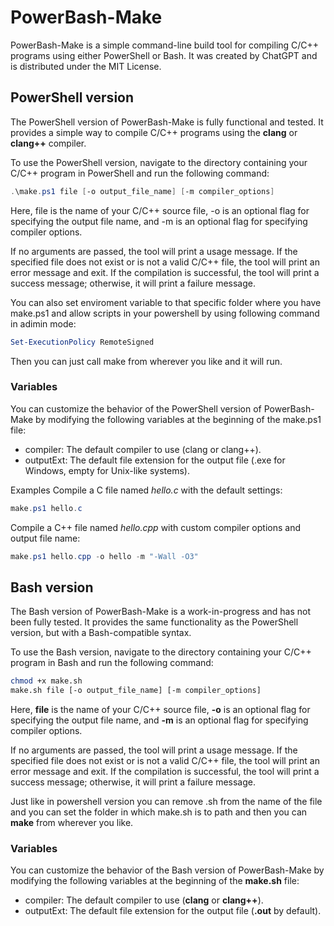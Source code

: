 # PowerBash-Make
PowerBash-Make is a simple command-line build tool for compiling C/C++ programs using either PowerShell or Bash. It was created by ChatGPT and is distributed under the MIT License.

## PowerShell version
The PowerShell version of PowerBash-Make is fully functional and tested. It provides a simple way to compile C/C++ programs using the **clang** or **clang++** compiler.

To use the PowerShell version, navigate to the directory containing your C/C++ program in PowerShell and run the following command:

```PowerShell
.\make.ps1 file [-o output_file_name] [-m compiler_options]
```
Here, file is the name of your C/C++ source file, -o is an optional flag for specifying the output file name, and -m is an optional flag for specifying compiler options.

If no arguments are passed, the tool will print a usage message. If the specified file does not exist or is not a valid C/C++ file, the tool will print an error message and exit. If the compilation is successful, the tool will print a success message; otherwise, it will print a failure message.

You can also set enviroment variable to that specific folder where you have make.ps1 and allow scripts in your powershell by using following command in adimin mode:

```powershell
Set-ExecutionPolicy RemoteSigned
```
Then you can just call make from wherever you like and it will run.

### Variables
You can customize the behavior of the PowerShell version of PowerBash-Make by modifying the following variables at the beginning of the make.ps1 file:

* compiler: The default compiler to use (clang or clang++).
* outputExt: The default file extension for the output file (.exe for Windows, empty for Unix-like systems).

Examples
Compile a C file named _hello.c_ with the default settings:

```powershell
make.ps1 hello.c
```
Compile a C++ file named _hello.cpp_ with custom compiler options and output file name:

```powershell
make.ps1 hello.cpp -o hello -m "-Wall -O3"
```
## Bash version
The Bash version of PowerBash-Make is a work-in-progress and has not been fully tested. It provides the same functionality as the PowerShell version, but with a Bash-compatible syntax.

To use the Bash version, navigate to the directory containing your C/C++ program in Bash and run the following command:

```bash
chmod +x make.sh
make.sh file [-o output_file_name] [-m compiler_options]
```
Here, **file** is the name of your C/C++ source file, **-o** is an optional flag for specifying the output file name, and **-m** is an optional flag for specifying compiler options.

If no arguments are passed, the tool will print a usage message. If the specified file does not exist or is not a valid C/C++ file, the tool will print an error message and exit. If the compilation is successful, the tool will print a success message; otherwise, it will print a failure message.

Just like in powershell version you can remove .sh from the name of the file and you can set the folder in which make.sh is to path and then you can **make** from wherever you like.

### Variables
You can customize the behavior of the Bash version of PowerBash-Make by modifying the following variables at the beginning of the **make.sh** file:

* compiler: The default compiler to use (**clang** or **clang++**).
* outputExt: The default file extension for the output file (**.out** by default).
